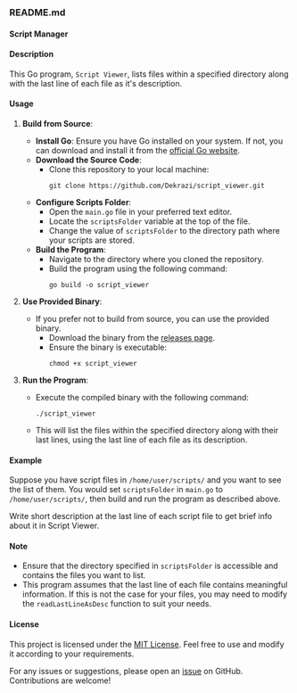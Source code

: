 ### README.md

#### Script Manager

#### Description
This Go program, `Script Viewer`, lists files within a specified directory along with the last line of each file as it's description.

#### Usage
1. **Build from Source**:
   - **Install Go**: Ensure you have Go installed on your system. If not, you can download and install it from the [official Go website](https://golang.org/dl/).
   - **Download the Source Code**:
     - Clone this repository to your local machine:
       ```shell
       git clone https://github.com/Dekrazi/script_viewer.git
       ```
   - **Configure Scripts Folder**:
     - Open the `main.go` file in your preferred text editor.
     - Locate the `scriptsFolder` variable at the top of the file.
     - Change the value of `scriptsFolder` to the directory path where your scripts are stored.
   - **Build the Program**:
     - Navigate to the directory where you cloned the repository.
     - Build the program using the following command:
       ```shell
       go build -o script_viewer
       ```
2. **Use Provided Binary**:
   - If you prefer not to build from source, you can use the provided binary.
     - Download the binary from the [releases page](https://github.com/yourusername/yourrepository/releases).
     - Ensure the binary is executable:
       ```shell
       chmod +x script_viewer
       ```

3. **Run the Program**:
   - Execute the compiled binary with the following command:
     ```shell
     ./script_viewer
     ```
   - This will list the files within the specified directory along with their last lines, using the last line of each file as its description.

#### Example
Suppose you have script files in `/home/user/scripts/` and you want to see the list of them. You would set `scriptsFolder` in `main.go` to `/home/user/scripts/`, then build and run the program as described above.

Write short description at the last line of each script file to get brief info about it in Script Viewer.

#### Note
- Ensure that the directory specified in `scriptsFolder` is accessible and contains the files you want to list.
- This program assumes that the last line of each file contains meaningful information. If this is not the case for your files, you may need to modify the `readLastLineAsDesc` function to suit your needs.

#### License
This project is licensed under the [MIT License](LICENSE). Feel free to use and modify it according to your requirements.

For any issues or suggestions, please open an [issue](https://github.com/yourusername/yourrepository/issues) on GitHub. Contributions are welcome!
